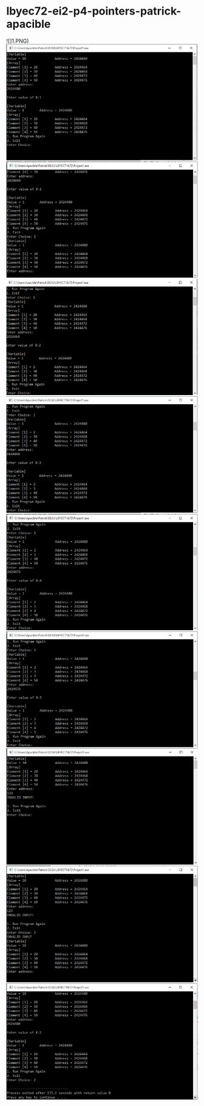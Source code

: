 # lbyec72-ei2-p4-pointers-patrick-apacible

![]1.PNG)
![](2.PNG)
![](3.PNG)
![](4.PNG)
![](5.PNG)
![](6.PNG)
![](7.PNG)
![](error1.PNG)
![](error2.PNG)
![](exit.PNG)
